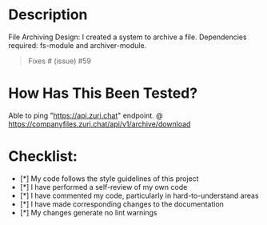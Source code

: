 # Description
File Archiving Design:
I created a system to archive a file. Dependencies required: fs-module and archiver-module.


> Fixes # (issue)
#59
# How Has This Been Tested?

Able to ping "https://api.zuri.chat" endpoint.
@ https://companyfiles.zuri.chat/api/v1/archive/download

# Checklist:

- [*] My code follows the style guidelines of this project
- [*] I have performed a self-review of my own code
- [*] I have commented my code, particularly in hard-to-understand areas
- [*] I have made corresponding changes to the documentation
- [*] My changes generate no lint warnings